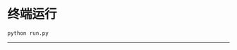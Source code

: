 # 终端运行

```shell
python run.py
```
*************************************************************************************************************************************************************************************************************************************************************************************************************************************************************************************************************************